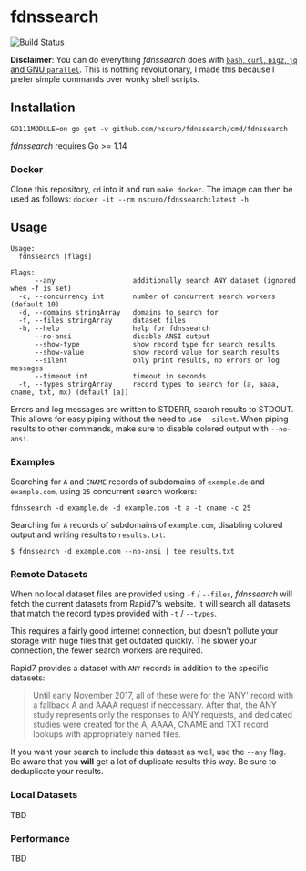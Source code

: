# fdnssearch

![Build Status](https://github.com/nscuro/fdnssearch/workflows/Continuous%20Integration/badge.svg?branch=master)

**Disclaimer**: You can do everything *fdnssearch* does with [`bash`, `curl`, `pigz`, `jq` and GNU `parallel`](https://github.com/rapid7/sonar/wiki/Forward-DNS). This is nothing revolutionary, I made this because I prefer simple commands over wonky shell scripts.

## Installation

`GO111MODULE=on go get -v github.com/nscuro/fdnssearch/cmd/fdnssearch`

*fdnssearch* requires Go >= 1.14

### Docker

Clone this repository, `cd` into it and run `make docker`.
The image can then be used as follows: `docker -it --rm nscuro/fdnssearch:latest -h`

## Usage

```
Usage:
  fdnssearch [flags]

Flags:
      --any                   additionally search ANY dataset (ignored when -f is set)
  -c, --concurrency int       number of concurrent search workers (default 10)
  -d, --domains stringArray   domains to search for
  -f, --files stringArray     dataset files
  -h, --help                  help for fdnssearch
      --no-ansi               disable ANSI output
      --show-type             show record type for search results
      --show-value            show record value for search results
      --silent                only print results, no errors or log messages
      --timeout int           timeout in seconds
  -t, --types stringArray     record types to search for (a, aaaa, cname, txt, mx) (default [a])
```

Errors and log messages are written to STDERR, search results to STDOUT. This allows for easy piping without the need to use `--silent`. When piping results to other commands, make sure to disable colored output with `--no-ansi`.

### Examples

Searching for `A` and `CNAME` records of subdomains of `example.de` and `example.com`, using `25` concurrent search workers:

```
fdnssearch -d example.de -d example.com -t a -t cname -c 25
```

Searching for `A` records of subdomains of `example.com`, disabling colored output and writing results to `results.txt`:

```
$ fdnssearch -d example.com --no-ansi | tee results.txt
```

### Remote Datasets

When no local dataset files are provided using `-f` / `--files`, *fdnssearch* will fetch the current datasets from Rapid7's website. It will search all datasets that match the record types provided with `-t` / `--types`. 

This requires a fairly good internet connection, but doesn't pollute your storage with huge files that get outdated quickly. The slower your connection, the fewer search workers are required.

Rapid7 provides a dataset with `ANY` records in addition to the specific datasets:

> Until early November 2017, all of these were for the 'ANY' record with a fallback A and AAAA request if neccessary. After that, the ANY study represents only the responses to ANY requests, and dedicated studies were created for the A, AAAA, CNAME and TXT record lookups with appropriately named files.

If you want your search to include this dataset as well, use the `--any` flag. Be aware that you **will** get a lot of duplicate results this way. Be sure to deduplicate your results.

### Local Datasets

TBD

### Performance

TBD
